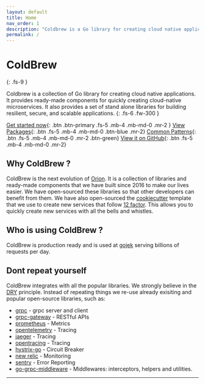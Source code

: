 ```yaml
---
layout: default
title: Home
nav_order: 1
description: "Coldbrew is a Go library for creating cloud native applications."
permalink: /
---
```

# ColdBrew
{: .fs-9 }

Coldbrew is a collection of Go library for creating cloud native applications. It provides ready-made components for quickly creating cloud-native microservices. It also provides a set of stand alone libraries for building resilient, secure, and scalable applications.
{: .fs-6 .fw-300 }

[Get started now](/getting-started){: .btn .btn-primary .fs-5 .mb-4 .mb-md-0 .mr-2 }
[View Packages](/packages){: .btn .fs-5 .mb-4 .mb-md-0 .btn-blue .mr-2}
[Common Patterns](/patterns){: .btn .fs-5 .mb-4 .mb-md-0 .mr-2 .btn-green}
[View it on GitHub](https://github.com/go-coldbrew/){: .btn .fs-5 .mb-4 .mb-md-0 .mr-2}


## Why ColdBrew ?

ColdBrew is the next evolution of [Orion]. It is a collection of libraries and ready-made components that we have built since 2016 to make our lives easier. We have open-sourced these libraries so that other developers can benefit from them. We have also open-sourced the [cookiecutter] template that we use to create new services that follow [12 factor]. This allows you to quickly create new services with all the bells and whistles.

## Who is using ColdBrew ?

ColdBrew is production ready and is used at [gojek](https://www.gojek.com/en-id/) serving billions of requests per day.

## Dont repeat yourself

ColdBrew integrates with all the popular libraries. We strongly believe in the [DRY] principle. Instead of repeating things we re-use already exisiting and popular open-source libraries, such as:

- [grpc] - grpc server and client
- [grpc-gateway] - RESTful APIs
- [prometheus] - Metrics
- [opentelemetry] - Tracing
- [jaeger] - Tracing
- [opentracing] - Tracing
- [hystrix-go] - Circuit Breaker
- [new relic] - Monitoring
- [sentry] - Error Reporting
- [go-grpc-middleware] - Middlewares: interceptors, helpers and utilities.

---
[orion]: https://github.com/carousell/Orion
[grpc]:https://grpc.io/
[grpc-gateway]:https://grpc-ecosystem.github.io/grpc-gateway/
[prometheus]:https://prometheus.io/
[jaeger]:https://www.jaegertracing.io/
[opentracing]:https://opentracing.io/
[hystrix-go]: https://pkg.go.dev/github.com/afex/hystrix-go
[new relic]: https://newrelic.com/
[sentry]: https://sentry.io/
[go-grpc-middleware]: https://pkg.go.dev/github.com/grpc-ecosystem/go-grpc-middleware
[grpc_retry]: https://pkg.go.dev/github.com/grpc-ecosystem/go-grpc-middleware/retry
[opentelemetry]: https://opentelemetry.io/
[DRY]: https://en.wikipedia.org/wiki/Don%27t_repeat_yourself
[12 factor]: https://12factor.net/
[getting started]: /getting-started/
[cookiecutter]: /getting-started/#using-the-coldbrew-cookiecutter-template
